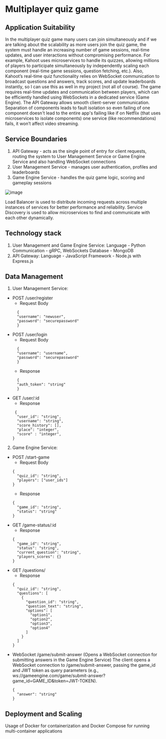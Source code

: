 # Multiplayer quiz game
## Application Suitability
In the multiplayer quiz game many users can join simultaneously and if we are talking about the scalability as more users join the quiz game, the system must handle an increasing number of game sessions, real-time updates, and user interactions without compromising performance. For example, Kahoot uses microservices to handle its quizzes, allowing millions of players to participate simultaneously by independently scaling each component (real-time game sessions, question fetching, etc.). Also, Kahoot’s real-time quiz functionality relies on WebSocket communication to broadcast questions and answers, track scores, and update leaderboards instantly, so I can use this as well in my project (not all of course). The game requires real-time updates and communication between players, which can be efficiently handled using WebSockets in a dedicated service (Game Engine). The API Gateway allows smooth client-server communication. Separation of components leads to fault isolation so even failing of one component doesn't lead to the entire app's failing like if on Netflix (that uses microservices to isolate components) one service (like recommendations) fails, it won’t affect video streaming.
## Service Boundaries
1. API Gateway - acts as the single point of entry for client requests, routing the system to User Management Service or Game Engine Service and also handling WebSocket connections
2. User Management Service - manages user authentication, profiles and leaderboards
3. Game Engine Service - handles the quiz game logic, scoring and gameplay sessions

![image](https://github.com/user-attachments/assets/9056f079-357d-4184-96cc-7e20ea82c745)

Load Balancer is used to distribute incoming requests across multiple instances of services for better performance and reliability.
Service Discovery is used to allow microservices to find and communicate with each other dynamically.

## Technology stack
1. User Management and Game Engine Service:
Language - Python
Communication - gRPC, WebSockets
Database - MongoDB
2. API Gateway:
Language - JavaScript
Framework - Node.js with Express.js

## Data Management
1. User Management Service:
* POST /user/register
  * Request Body 
  ```
    {
    "username": "newuser",
    "password": "securepassword"
    } 
  ```
* POST /user/login
  * Request Body
  ```
    {
    "username": "username",
    "password": "securepassword"
    }
  ```
  * Response
  ```
    {
    "auth_token": "string"
    }
  ```
* GET /user/:id
  * Response
  ```
   {
    "user_id": "string",
    "username": "string",
    "score_history": [],
    "place": "integer",
    "score" : "integer",
  }
  ```
2. Game Engine Service:
* POST /start-game
  * Request Body 
  ```
  {
    "quiz_id": "string",
    "players": ["user_ids"]
  }
  ```
  * Response
  ```
  {
    "game_id": "string",
    "status": "string"
  }
  ```
* GET /game-status/:id
  * Response
  ```
  {
    "game_id": "string",
    "status": "string",
    "current_question": "string",
    "players_scores": {}
  }
  ```
* GET /questions/
  * Response
  ```
  {
    "quiz_id": "string",
    "questions": [
      {
        "question_id": "string",
        "question_text": "string",
        "options": [
          "option1",
          "option2",
          "option3",
          "option4"
        ]
      }
    ]
  }
  ```
* WebSocket /game/submit-answer (Opens a WebSocket connection for submitting answers in the Game Engine Service)
  The client opens a WebSocket connection to /game/submit-answer, passing the game_id and JWT token as query parameters (e.g., ws://gameengine.com/game/submit-answer?game_id=GAME_ID&token=JWT-TOKEN).
  ```
  {
    "answer": "string"
  }
  ```

## Deployment and Scaling
Usage of Docker for containerization and Docker Compose for running multi-container applications
